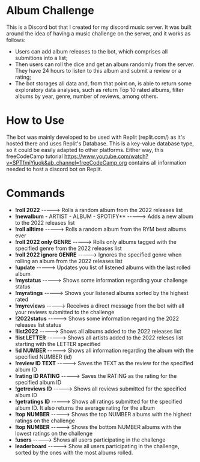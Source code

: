 # Album Challenge
This is a Discord bot that I created for my discord music server. 
It was built around the idea of having a music challenge on the server, and it works as follows:
* Users can add album releases to the bot, which comprises all submitions into a list; 
* Then users can roll the dice and get an album randomly from the server. They have 24 hours to listen to this album and submit a review or a rating;
* The bot storages all data and, from that point on, is able to return some exploratory data analyses, such as return Top 10 rated albums, filter albums by year, genre, number of reviews, among others.

# How to Use
The bot was mainly developed to be used with Replit (replit.com/) as it's hosted there and uses Replit's Database. This is a key-value database type, so it could be easily adapted to other platforms.
Either way, this freeCodeCamp tutorial https://www.youtube.com/watch?v=SPTfmiYiuok&ab_channel=freeCodeCamp.org contains all information needed to host a discord bot on Replit.

# Commands
* **!roll 2022** -----> Rolls a random album from the 2022 releases list
* **!newalbum** - ARTIST - ALBUM - SPOTIFY** -----> Adds a new album to the 2022 releases list
* **!roll alltime** -----> Rolls a random album from the RYM best albums ever
* **!roll 2022 only GENRE** -----> Rolls only albums tagged with the specified genre from the 2022 releases list
* **!roll 2022 ignore GENRE** -----> Ignores the specified genre when rolling an album from the 2022 releases list
* **!update** -----> Updates you list of listened albums with the last rolled album
* **!mystatus** -----> Shows some information regarding your challenge status
* **!myratings** -----> Shows your listened albums sorted by the highest rated
* **!myreviews** -----> Receives a direct message from the bot with all your reviews submitted to the challenge
* **!2022status** -----> Shows some information regarding the 2022 releases list status
* **!list2022** -----> Shows all albums added to the 2022 releases list
* **!list LETTER** -----> Shows all artists added to the 2022 releses list starting with the LETTER specified
* **!id NUMBER** -----> Shows all information regarding the album with the specified NUMBER (id)
* **!review ID TEXT** -----> Saves the TEXT as the review for the specified album ID
* **!rating ID RATING** -----> Saves the RATING as the rating for the specified album ID
* **!getreviews ID** -----> Shows all reviews submitted for the specified album ID
* **!getratings ID** -----> Shows all ratings submitted for the specified album ID. It also returns the average rating for the album
* **!top NUMBER** -----> Shows the top NUMBER albums with the highest ratings on the challenge
* **!top NUMBER** -----> Shows the bottom NUMBER albums with the lowest ratings on the challenge
* **!users** -----> Shows all users participating in the challenge
* **leaderboard** -----> Show all users participating in the challenge, sorted by the ones with the most albums rolled.
